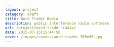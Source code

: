 ```yaml
---
layout: project
category: draft
title: Word Trader Radio
description: public interference radio software
url: /project/word-trader-radio/
date: 2015-07-15T15:44:50
cover: /images/covers/word-trader-300x90.jpg
---
```

